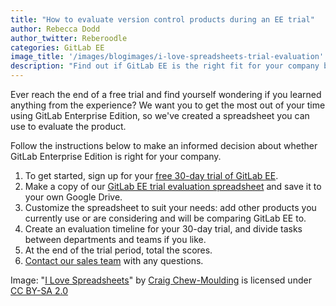 ```yaml
---
title: "How to evaluate version control products during an EE trial"
author: Rebecca Dodd
author_twitter: Reberoodle
categories: GitLab EE
image_title: '/images/blogimages/i-love-spreadsheets-trial-evaluation'
description: "Find out if GitLab EE is the right fit for your company by evaluating your free trial with our handy spreadsheet"
---
```


Ever reach the end of a free trial and find yourself wondering if you learned anything from the experience? We want you to get the most out of your time using GitLab Enterprise Edition, so we've created a spreadsheet you can use to evaluate the product.

<!-- more -->

Follow the instructions below to make an informed decision about whether GitLab Enterprise Edition is right for your company.

1. To get started, sign up for your [free 30-day trial of GitLab EE](https://about.gitlab.com/free-trial/).
1. Make a copy of our [GitLab EE trial evaluation spreadsheet](https://docs.google.com/spreadsheets/d/1gUzEoiJqbkE35lCmpk8UqFP1bMfzG3SjmstFQKaVxFM/edit?usp=sharing) and save it to your own Google Drive.
1. Customize the spreadsheet to suit your needs: add other products you currently use or are considering and will be comparing GitLab EE to.
1. Create an evaluation timeline for your 30-day trial, and divide tasks between departments and teams if you like.
1. At the end of the trial period, total the scores.
1. [Contact our sales team](https://about.gitlab.com/sales/) with any questions.

Image: "[I Love Spreadsheets](https://www.flickr.com/photos/craigmoulding/8399214678/)" by [Craig Chew-Moulding](https://www.flickr.com/photos/craigmoulding/) is licensed under [CC BY-SA 2.0](https://creativecommons.org/licenses/by-sa/2.0/)
